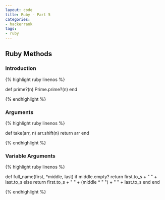 ```yaml
---
layout: code
title: Ruby - Part 5
categories: 
- hackerrank
tags:
- ruby
---
```

## Ruby Methods

### Introduction
{% highlight ruby linenos %}

def prime?(n)
    Prime.prime?(n)
end

{% endhighlight %}

### Arguments
{% highlight ruby linenos %}

def take(arr, n)
    arr.shift(n)
    return arr
end

{% endhighlight %}

<!--break-->

### Variable Arguments
{% highlight ruby linenos %}

def full_name(first, *middle, last)
    if middle.empty?
        return first.to_s + " " + last.to_s
    else
        return first.to_s + " " + (middle * " ") + " " + last.to_s
    end
end

{% endhighlight %}